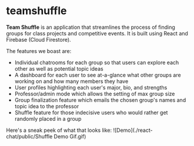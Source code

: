# teamshuffle
**Team Shuffle** is an application that streamlines the process of finding groups for class projects and competitive events. It is built using React and Firebase (Cloud Firestore). 

The features we boast are:
- Individual chatrooms for each group so that users can explore each other as well as potential topic ideas
- A dashboard for each user to see at-a-glance what other groups are working on and how many members they have
- User profiles highlighting each user's major, bio, and strengths
- Professor/admin mode which allows the setting of max group size
- Group finalization feature which emails the chosen group's names and topic idea to the professor
- Shuffle feature for those indecisive users who would rather get randomly placed in a group

Here's a sneak peek of what that looks like:
![Demo](./react-chat/public/Shuffle Demo Gif.gif)
